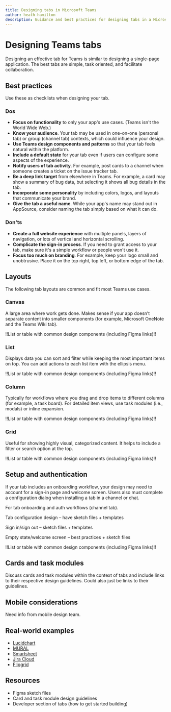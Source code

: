 ```yaml
---
title: Designing tabs in Microsoft Teams
author: heath-hamilton
description: Guidance and best practices for designing tabs in a Microsoft Teams app.
---
```

# Designing Teams tabs

Designing an effective tab for Teams is similar to designing a single-page application. The best tabs are simple, task oriented, and facilitate collaboration.

## Best practices

Use these as checklists when designing your tab.

### Dos

* **Focus on functionality** to only your app's use cases. (Teams isn't the World Wide Web.)
* **Know your audience**. Your tab may be used in one-on-one (personal tab) or group (channel tab) contexts, which could influence your design.
* **Use Teams design components and patterns** so that your tab feels natural within the platform.
* **Include a default state** for your tab even if users can configure some aspects of the experience.
* **Notify users of tab activity**. For example, post cards to a channel when someone creates a ticket on the issue tracker tab.
* **Be a deep link target** from elsewhere in Teams. For example, a card may show a summary of bug data, but selecting it shows all bug details in the tab.
* **Incorporate some personality** by including colors, logos, and layouts that communicate your brand.
* **Give the tab a useful name**. While your app's name may stand out in AppSource, consider naming the tab simply based on what it can do.

### Don'ts

* **Create a full website experience** with multiple panels, layers of navigation, or lots of vertical and horizontal scrolling.
* **Complicate the sign-in process**. If you need to grant access to your tab, make sure it's a simple workflow or people won't use it.
* **Focus too much on branding**. For example, keep your logo small and unobtrusive. Place it on the top right, top left, or bottom edge of the tab.

## Layouts

The following tab layouts are common and fit most Teams use cases.

### Canvas

A large area where work gets done. Makes sense if your app doesn’t separate content into smaller components (for example, Microsoft OneNote and the Teams Wiki tab).

!!List or table with common design components (including Figma links)!!

### List

Displays data you can sort and filter while keeping the most important items on top. You can add actions to each list item with the ellipsis menu.

!!List or table with common design components (including Figma links)!!

### Column

Typically for workflows where you drag and drop items to different columns (for example, a task board). For detailed item views, use task modules (i.e., modals) or inline expansion.

!!List or table with common design components (including Figma links)!!

### Grid

Useful for showing highly visual, categorized content. It helps to include a filter or search option at the top.

!!List or table with common design components (including Figma links)!!

## Setup and authentication

If your tab includes an onboarding workflow, your design may need to account for a sign-in page and welcome screen. Users also must complete a configuration dialog when installing a tab in a channel or chat.

For tab onboarding and auth workflows (channel tab).

Tab configuration design – have sketch files + templates

Sign in/sign out – sketch files + templates

Empty state/welcome screen – best practices + sketch files

!!List or table with common design components (including Figma links)!!

## Cards and task modules

Discuss cards and task modules within the context of tabs and include links to their respective design guidelines. Could also just be links to their guidelines.

## Mobile considerations

Need info from mobile design team.

## Real-world examples

* [Lucidchart](https://teams.microsoft.com/l/app/7f905be6-3226-4a4c-9c54-ab1edce3c99c?source=store-copy-link)
* [MURAL](https://teams.microsoft.com/l/app/c738b607-88dd-4f16-aefe-6a824c65d25d?source=store-copy-link)
* [Smartsheet](https://teams.microsoft.com/l/app/f4d81e8e-4500-44c2-8328-9e06cbe037c5?source=store-copy-link)
* [Jira Cloud](https://teams.microsoft.com/l/app/aa183fd9-7104-46c4-af9f-9ee9b81d717e?source=store-copy-link)
* [Flipgrid](https://teams.microsoft.com/l/app/aa5fe6c5-f91c-45ed-88de-640e235ad21b?source=store-copy-link)

## Resources

* Figma sketch files
* Card and task module design guidelines
* Developer section of tabs (how to get started building)
